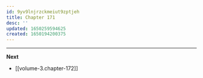 ```yaml
---
id: 9yv9lnjrzckmeiut9zptjeh
title: Chapter 171
desc: ''
updated: 1650259594625
created: 1650194200375
---
```




____

**Next**
* [[volume-3.chapter-172]]